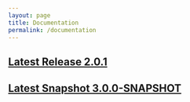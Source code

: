```yaml
---
layout: page
title: Documentation
permalink: /documentation
---
```


## [Latest Release 2.0.1](/docs/2.0.1/sapl-reference.html)

## [Latest Snapshot 3.0.0-SNAPSHOT](/docs/3.0.0-SNAPSHOT/)
